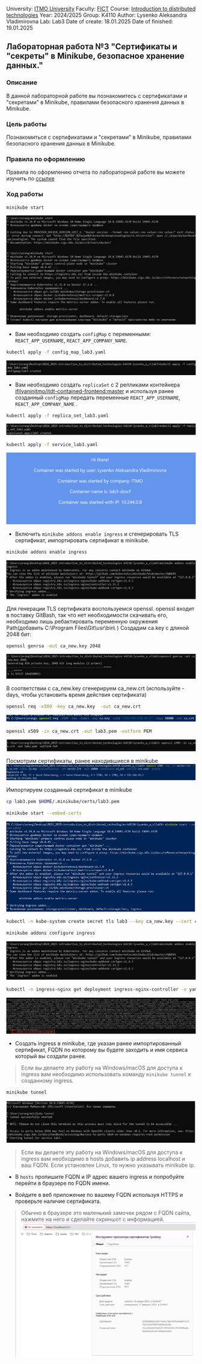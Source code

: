 University: [ITMO University](https://itmo.ru/ru/)
Faculty: [FICT](https://fict.itmo.ru)
Course: [Introduction to distributed technologies](https://github.com/itmo-ict-faculty/introduction-to-distributed-technologies)
Year: 2024/2025
Group: K4110
Author: Lysenko Aleksandra Vladimirovna
Lab: Lab3
Date of create: 18.01.2025
Date of finished: 19.01.2025

## Лабораторная работа №3 "Сертификаты и "секреты" в Minikube, безопасное хранение данных."
### Описание
В данной лабораторной работе вы познакомитесь с сертификатами и "секретами" в Minikube, правилами безопасного хранения данных в Minikube.

### Цель работы
Познакомиться с сертификатами и "секретами" в Minikube, правилами безопасного хранения данных в Minikube.

### Правила по оформлению

Правила по оформлению отчета по лабораторной работе вы можете изучить по [ссылке](../reportdesign.md)


### Ход работы
```bash
minikube start
```
![minikube_start.png](pictures%2Fminikube_start.png)

- Вам необходимо создать `configMap` с переменными: `REACT_APP_USERNAME`, `REACT_APP_COMPANY_NAME`.
```bash
kubectl apply -f config_map_lab3.yaml
```
![crete_config_map.png](pictures%2Fcrete_config_map.png)

- Вам необходимо создать `replicaSet` с 2 репликами контейнера [ifilyaninitmo/itdt-contained-frontend:master](https://hub.docker.com/repository/docker/ifilyaninitmo/itdt-contained-frontend) и используя ранее созданный `configMap` передать переменные `REACT_APP_USERNAME`, `REACT_APP_COMPANY_NAME` .
```bash
kubectl apply -f replica_set_lab3.yaml
```
![create_replica_set.png](pictures%2Fcreate_replica_set.png)

```bash
kubectl apply -f service_lab3.yaml
```
![frontend_display.png](pictures%2Ffrontend_display.png)

- Включить `minikube addons enable ingress` и сгенерировать TLS сертификат, импортировать сертификат в minikube.
```bash
minikube addons enable ingress
```
![add_on_ingress.png](pictures%2Fadd_on_ingress.png)

Для генерации TLS сертификата воспользуемся openssl. openssl входит в поставку GitBash, так что нет необходимости скачивать его, необходимо лишь ребактировать переменную окружения Path(добавить C:\Program Files\Git\usr\bin\ )
Создадим ca.key с длиной 2048 бит:
```bash
openssl genrsa -out ca_new.key 2048
```
![openssl genrsa.png](pictures%2Fopenssl%20genrsa.png)

В соответствии с ca_new.key сгенерируем ca_new.crt (используйте -days, чтобы установить время действия сертификата)
```bash
openssl req -x509 -key ca_new.key  -out ca_new.crt 
```
![openssl_req.png](pictures%2Fopenssl_req.png)

```bash
openssl x509 -in ca_new.crt -out lab3.pem -outform PEM
```
![generate pem.png](pictures%2Fgenerate%20pem.png)

Посмотрим сертификаты, ранее находившиеся в minikube
![сертификат сервера.png](pictures%2F%D1%81%D0%B5%D1%80%D1%82%D0%B8%D1%84%D0%B8%D0%BA%D0%B0%D1%82%20%D1%81%D0%B5%D1%80%D0%B2%D0%B5%D1%80%D0%B0.png)

Импортируем созданный сертификат в minikube
```bash
cp lab3.pem $HOME/.minikube/certs/lab3.pem
```
```bash
minikube start --embed-certs
```
![minikube start -embed-certs.png](pictures%2Fminikube%20start%20-embed-certs.png)

```bash
kubectl -n kube-system create secret tls lab3 --key ca_new.key --cert ca_new.crt
```

```bash
minikube addons configure ingress
```
![add_on_ingress.png](pictures%2Fadd_on_ingress.png)


```bash
kubectl -n ingress-nginx get deployment ingress-nginx-controller -o yaml | findstr kube-system
```
![default ssl certificate.png](pictures%2Fdefault%20ssl%20certificate.png)

- Создать ingress в minikube, где указан ранее импортированный сертификат, FQDN по которому вы будете заходить и имя сервиса который вы создали ранее.

> Если вы делаете эту работу на Windows/macOS для доступа к ingress вам необходимо использовать команду `minikube tunnel` к созданному ingress.
```bash
minikube tunnel
```
![tunnel.png](pictures%2Ftunnel.png)

> Если вы делаете эту работу на Windows/macOS для доступа к ingress вам необходимо в hosts добавить ip address localhost и ваш FQDN. Если установлен Linux, то нужно указывать minikube ip.

- В `hosts` пропишите FQDN и IP адрес вашего ingress и попробуйте перейти в браузере по FQDN имени.

- Войдите в веб приложение по вашему FQDN используя HTTPS и проверьте наличие сертификата.

> Обычно в браузере это маленький замочек рядом с FQDN сайта, нажмите на него и сделайте скриншот с информацией.
![сертификат.png](pictures%2F%D1%81%D0%B5%D1%80%D1%82%D0%B8%D1%84%D0%B8%D0%BA%D0%B0%D1%82.png)

